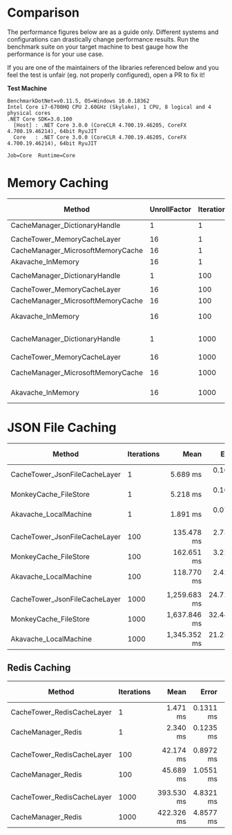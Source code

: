# Comparison

The performance figures below are as a guide only. Different systems and configurations can drastically change performance results.
Run the benchmark suite on your target machine to best gauge how the performance is for your use case.

If you are one of the maintainers of the libraries referenced below and you feel the test is unfair (eg. not properly configured), open a PR to fix it!

**Test Machine**

```
BenchmarkDotNet=v0.11.5, OS=Windows 10.0.18362
Intel Core i7-6700HQ CPU 2.60GHz (Skylake), 1 CPU, 8 logical and 4 physical cores
.NET Core SDK=3.0.100
  [Host] : .NET Core 3.0.0 (CoreCLR 4.700.19.46205, CoreFX 4.700.19.46214), 64bit RyuJIT
  Core   : .NET Core 3.0.0 (CoreCLR 4.700.19.46205, CoreFX 4.700.19.46214), 64bit RyuJIT

Job=Core  Runtime=Core
```

# Memory Caching

|                            Method | UnrollFactor | Iterations |             Mean |          Error |         StdDev |           Median |    Ratio | RatioSD |      Gen 0 |      Gen 1 | Gen 2 |   Allocated |
|---------------------------------- |------------- |----------- |-----------------:|---------------:|---------------:|-----------------:|---------:|--------:|-----------:|-----------:|------:|------------:|
|     CacheManager_DictionaryHandle |            1 |          1 |       102.496 us |      7.7619 us |     31.3036 us |        95.150 us |        ? |       ? |          - |          - |     - |     6.77 KB |
|                                   |              |            |                  |                |                |                  |          |         |            |            |       |             |
|       CacheTower_MemoryCacheLayer |           16 |          1 |         2.719 us |      0.0299 us |      0.0280 us |         2.723 us |     1.00 |    0.00 |     0.7820 |          - |     - |      2.4 KB |
| CacheManager_MicrosoftMemoryCache |           16 |          1 |        18.527 us |      0.1342 us |      0.1255 us |        18.522 us |     6.81 |    0.07 |     2.4719 |     1.2207 |     - |     7.66 KB |
|                 Akavache_InMemory |           16 |          1 |     1,253.554 us |     12.9732 us |     12.1351 us |     1,250.921 us |   461.11 |    7.61 |    19.5313 |     9.7656 |     - |    63.87 KB |
|                                   |              |            |                  |                |                |                  |          |         |            |            |       |             |
|     CacheManager_DictionaryHandle |            1 |        100 |       223.305 us |     12.2775 us |     49.5152 us |       215.000 us |        ? |       ? |          - |          - |     - |    33.07 KB |
|                                   |              |            |                  |                |                |                  |          |         |            |            |       |             |
|       CacheTower_MemoryCacheLayer |           16 |        100 |        92.969 us |      1.3990 us |      1.3087 us |        92.896 us |     1.00 |    0.00 |    17.0898 |          - |     - |    52.67 KB |
| CacheManager_MicrosoftMemoryCache |           16 |        100 |       198.039 us |      2.1745 us |      2.0340 us |       198.787 us |     2.13 |    0.04 |    10.9863 |     3.6621 |     - |    33.97 KB |
|                 Akavache_InMemory |           16 |        100 |   123,427.228 us |  1,446.5894 us |  1,353.1407 us |   123,651.175 us | 1,327.90 |   25.94 |  2000.0000 |  1000.0000 |     - |  6354.04 KB |
|                                   |              |            |                  |                |                |                  |          |         |            |            |       |             |
|     CacheManager_DictionaryHandle |            1 |       1000 |     1,141.992 us |     54.7043 us |    229.2228 us |     1,092.000 us |        ? |       ? |          - |          - |     - |   272.13 KB |
|                                   |              |            |                  |                |                |                  |          |         |            |            |       |             |
|       CacheTower_MemoryCacheLayer |           16 |       1000 |       908.358 us |     16.3206 us |     15.2663 us |       897.447 us |     1.00 |    0.00 |   166.0156 |          - |     - |    509.7 KB |
| CacheManager_MicrosoftMemoryCache |           16 |       1000 |     1,874.944 us |     12.0480 us |     11.2697 us |     1,877.787 us |     2.06 |    0.03 |    87.8906 |          - |     - |   273.16 KB |
|                 Akavache_InMemory |           16 |       1000 | 1,272,187.573 us | 14,974.5973 us | 14,007.2476 us | 1,273,392.700 us | 1,400.95 |   30.49 | 20000.0000 | 10000.0000 |     - | 63448.96 KB |



# JSON File Caching

|                        Method | Iterations |         Mean |      Error |     StdDev |       Median | Ratio | RatioSD |      Gen 0 |      Gen 1 | Gen 2 |   Allocated |
|------------------------------ |----------- |-------------:|-----------:|-----------:|-------------:|------:|--------:|-----------:|-----------:|------:|------------:|
| CacheTower_JsonFileCacheLayer |          1 |     5.689 ms |  0.1689 ms |  0.7057 ms |     5.630 ms |  1.00 |    0.00 |          - |          - |     - |    14.42 KB |
|         MonkeyCache_FileStore |          1 |     5.218 ms |  0.1625 ms |  0.6863 ms |     5.160 ms |  0.93 |    0.17 |          - |          - |     - |    65.81 KB |
|         Akavache_LocalMachine |          1 |     1.891 ms |  0.0703 ms |  0.2868 ms |     1.813 ms |  0.34 |    0.06 |          - |          - |     - |    81.07 KB |
|                               |            |              |            |            |              |       |         |            |            |       |             |
| CacheTower_JsonFileCacheLayer |        100 |   135.478 ms |  2.7366 ms | 10.9423 ms |   133.238 ms |  1.00 |    0.00 |          - |          - |     - |       14 KB |
|         MonkeyCache_FileStore |        100 |   162.651 ms |  3.2236 ms |  8.5485 ms |   160.330 ms |  1.20 |    0.11 |  1000.0000 |          - |     - |  4379.57 KB |
|         Akavache_LocalMachine |        100 |   118.770 ms |  2.4258 ms |  6.3479 ms |   116.760 ms |  0.87 |    0.08 |  2000.0000 |  1000.0000 |     - |  6367.09 KB |
|                               |            |              |            |            |              |       |         |            |            |       |             |
| CacheTower_JsonFileCacheLayer |       1000 | 1,259.683 ms | 24.7294 ms | 47.0502 ms | 1,260.364 ms |  1.00 |    0.00 |  9000.0000 |          - |     - |       14 KB |
|         MonkeyCache_FileStore |       1000 | 1,637.846 ms | 32.4476 ms | 64.0485 ms | 1,645.843 ms |  1.30 |    0.08 | 14000.0000 |          - |     - | 43596.71 KB |
|         Akavache_LocalMachine |       1000 | 1,345.352 ms | 21.2547 ms | 19.8817 ms | 1,344.432 ms |  1.10 |    0.04 | 20000.0000 | 10000.0000 |     - | 63472.94 KB |

## Redis Caching

|                     Method | Iterations |       Mean |     Error |    StdDev |     Median | Ratio | RatioSD |     Gen 0 | Gen 1 | Gen 2 |  Allocated |
|--------------------------- |----------- |-----------:|----------:|----------:|-----------:|------:|--------:|----------:|------:|------:|-----------:|
| CacheTower_RedisCacheLayer |          1 |   1.471 ms | 0.1311 ms | 0.3761 ms |   1.408 ms |  1.00 |    0.00 |         - |     - |     - |     4.2 KB |
|         CacheManager_Redis |          1 |   2.340 ms | 0.1235 ms | 0.3523 ms |   2.340 ms |  1.70 |    0.52 |         - |     - |     - |   22.77 KB |
|                            |            |            |           |           |            |       |         |           |       |       |            |
| CacheTower_RedisCacheLayer |        100 |  42.174 ms | 0.8972 ms | 2.4711 ms |  41.323 ms |  1.00 |    0.00 |         - |     - |     - |     3.8 KB |
|         CacheManager_Redis |        100 |  45.689 ms | 1.0551 ms | 3.0611 ms |  44.689 ms |  1.09 |    0.08 |         - |     - |     - |  399.34 KB |
|                            |            |            |           |           |            |       |         |           |       |       |            |
| CacheTower_RedisCacheLayer |       1000 | 393.530 ms | 4.8321 ms | 4.0350 ms | 394.228 ms |  1.00 |    0.00 | 1000.0000 |     - |     - |    3.93 KB |
|         CacheManager_Redis |       1000 | 422.326 ms | 4.8577 ms | 4.5439 ms | 421.350 ms |  1.07 |    0.02 | 1000.0000 |     - |     - | 3824.77 KB |